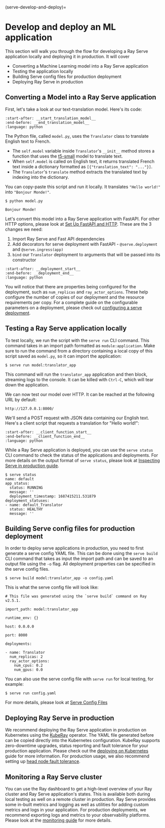 (serve-develop-and-deploy)=

# Develop and deploy an ML application

This section will walk you through the flow for developing a Ray Serve application locally and deploying it in production. It will cover

* Converting a Machine Learning model into a Ray Serve application
* Testing the application locally
* Building Serve config files for production deployment
* Deploying Ray Serve in production

## Converting a Model into a Ray Serve application

First, let's take a look at our text-translation model. Here's its code:

```{literalinclude} ../serve/doc_code/getting_started/models.py
:start-after: __start_translation_model__
:end-before: __end_translation_model__
:language: python
```

The Python file, called `model.py`, uses the `Translator` class to translate English text to French.

- The `self.model` variable inside `Translator`'s `__init__` method
  stores a function that uses the [t5-small](https://huggingface.co/t5-small)
  model to translate text.
- When `self.model` is called on English text, it returns translated French text
  inside a dictionary formatted as `[{"translation_text": "..."}]`.
- The `Translator`'s `translate` method extracts the translated text by indexing into the dictionary.

You can copy-paste this script and run it locally. It translates `"Hello world!"`
into `"Bonjour Monde!"`.

```console
$ python model.py

Bonjour Monde!
```

Let's convert this model into a Ray Serve application with FastAPI. For other HTTP options, please look at [Set Up FastAPI and HTTP](serve-set-up-fastapi-http). These are the 3 changes we need:
1. Import Ray Serve and Fast API dependencies
2. Add decorators for serve deployment with FastAPI - `@serve.deployment` and `@serve.ingress(app)`
3. `bind` our `Translator` deployment to arguments that will be passed into its constructor

```{literalinclude} ../serve/doc_code/develop_and_deploy/model_deployment_with_fastapi.py
:start-after: __deployment_start__
:end-before: __deployment_end__
:language: python
```

You will notice that there are properties being configured for the deployment, such as `num_replicas` and `ray_actor_options`. These help configure the number of copies of our deployment and the resource requirements per copy. For a complete guide on the configurable parameters on a deployment, please check out [configuring a serve deployment](serve-configure-deployment).

## Testing a Ray Serve application locally

To test locally, we run the script with the `serve run` CLI command. This command takes in an import path formatted as `module:application`. Make sure to run the command from a directory containing a local copy of this script saved as `model.py`, so it can import the application:

```console
$ serve run model:translator_app
```

This command will run the `translator_app` application and then block, streaming logs to the console. It can be killed with `Ctrl-C`, which will tear down the application.

We can now test our model over HTTP. It can be reached at the following URL by default:

```
http://127.0.0.1:8000/
```

We'll send a POST request with JSON data containing our English text. Here's a client script that requests a translation for "Hello world!":

```{literalinclude} ../serve/doc_code/develop_and_deploy/model_deployment_with_fastapi.py
:start-after: __client_function_start__
:end-before: __client_function_end__
:language: python
```

While a Ray Serve application is deployed, you can use the `serve status` CLI command to check the status of the applications and deployments. For more details on the output format of `serve status`, please look at [Inspecting Serve in production guide](serve-in-production-inspecting).

```console
$ serve status
name: default
app_status:
  status: RUNNING
  message: ''
  deployment_timestamp: 1687415211.531879
deployment_statuses:
- name: default_Translator
  status: HEALTHY
  message: ''
```

## Building Serve config files for production deployment

In order to deploy serve applications in production, you need to first generate a serve config YAML file. This can be done using the `serve build` CLI command that takes as input the import path and can be saved to an output file using the `-o` flag. All deployment properties can be specified in the serve config files.

```console
$ serve build model:translator_app -o config.yaml
```

This is what the serve config file will look like:

```
# This file was generated using the `serve build` command on Ray v2.5.1.

import_path: model:translator_app

runtime_env: {}

host: 0.0.0.0

port: 8000

deployments:

- name: Translator
  num_replicas: 2
  ray_actor_options:
    num_cpus: 0.2
    num_gpus: 0.0
```

You can also use the serve config file with `serve run` for local testing, for example:

```console
$ serve run config.yaml
```

For more details, please look at [Serve Config Files](serve-in-production-config-file)

## Deploying Ray Serve in production

We recommend deploying the Ray Serve application in production on Kubernetes using the [KubeRay](kuberay) operator. The YAML file generated before can be copied directly into the Kubernetes configuration. KubeRay supports zero-downtime upgrades, status reporting and fault tolerance for your production application. Please check out the [deploying on Kubernetes](serve-in-production-kubernetes) guide for more information. For production usage, we also recommend setting up [head node fault tolerance](serve-e2e-ft-guide-gcs).

## Monitoring a Ray Serve cluster

You can use the Ray dashboard to get a high-level overview of your Ray cluster and Ray Serve application's states. This is available both during local testing as well on a remote cluster in production. Ray Serve provides some in-built metrics and logging as well as utilities for adding custom metrics and logs in your application. For production deployments, we recommend exporting logs and metrics to your observability platforms. Please look at the [monitoring guide](serve-monitoring) for more details. 


